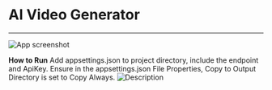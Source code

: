 # AI Video Generator #
----------
![App screenshot](images/VideoGeneratorScreenshot.png)

**How to Run**
Add appsettings.json to project directory, include the endpoint and ApiKey. Ensure in the appsettings.json File Properties, Copy to Output Directory is set to Copy Always.
![Description](images/AppSettingsInstructions.png)
